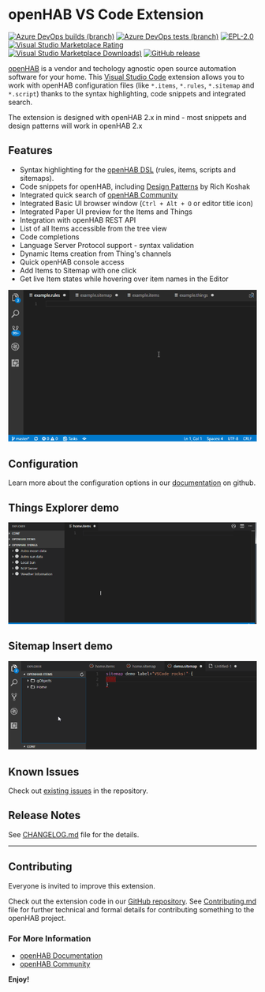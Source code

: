 # openHAB VS Code Extension

[![Azure DevOps builds (branch)][ADOBuildBadgeImage]][ADOBuildBadgeImageLink]
[![Azure DevOps tests (branch)][ADOTestImage]][ADOTestImageLink]
[![EPL-2.0][LicenseBadgeImage]][LicenseBadgeImageLink]
[![Visual Studio Marketplace Rating][MarketplaceRatingBadgeImage]][MarketplaceRatingBadgeImageLink]
[![Visual Studio Marketplace Downloads)][MarketplaceDownloadBadgeImage]][MarketplaceDownloadBadgeImageLink]
[![GitHub release][GitHubReleaseBadge]][GitHubReleaseBadgeLink]

[openHAB](http://www.openhab.org) is a vendor and techology agnostic open source automation software for your home. This [Visual Studio Code](https://code.visualstudio.com) extension allows you to work with openHAB configuration files (like `*.items`, `*.rules`, `*.sitemap` and `*.script`) thanks to the syntax highlighting, code snippets and integrated search.

The extension is designed with openHAB 2.x in mind - most snippets and design patterns will work in openHAB 2.x

## Features

- Syntax highlighting for the [openHAB DSL](https://www.openhab.org/docs/configuration/) (rules, items, scripts and sitemaps).
- Code snippets for openHAB, including [Design Patterns](https://community.openhab.org/tags/designpattern) by Rich Koshak
- Integrated quick search of [openHAB Community](https://community.openhab.org)
- Integrated Basic UI browser window (`Ctrl + Alt + O` or editor title icon)
- Integrated Paper UI preview for the Items and Things
- Integration with openHAB REST API
- List of all Items accessible from the tree view
- Code completions
- Language Server Protocol support - syntax validation
- Dynamic Items creation from Thing's channels
- Quick openHAB console access
- Add Items to Sitemap with one click
- Get live Item states while hovering over item names in the Editor

![openHAB2 code snippets](docs/images/openhab-demo.gif)

## Configuration

Learn more about the configuration options in our [documentation](https://github.com/openhab/openhab-vscode/blob/master/docs/USAGE.md) on github.

## Things Explorer demo

![Things Explorer](docs/images/openhab-things.gif)

## Sitemap Insert demo

![Quick insert Items into Sitemap](docs/images/openhab-sitemap-insert.gif)

## Known Issues

Check out [existing issues](https://github.com/openhab/openhab-vscode/issues) in the repository.

## Release Notes

See [CHANGELOG.md](https://github.com/openhab/openhab-vscode/blob/master/CHANGELOG.md) file for the details.

----

## Contributing

Everyone is invited to improve this extension.

Check out the extension code in our [GitHub repository](https://github.com/openhab/openhab-vscode/).
See [Contributing.md](https://github.com/openhab/openhab-vscode/blob/master/CONTRIBUTING.md) file for further technical and formal details for contributing something to the openHAB project.

### For More Information

- [openHAB Documentation](https://www.openhab.org/docs/)
- [openHAB Community](https://community.openhab.org)

**Enjoy!**

[ADOBuildBadgeImage]: https://img.shields.io/azure-devops/build/openhab/82e39b03-2e63-4a34-84ca-3cb57be32202/2/master?logo=azure-pipelines&logoColor=blue
[ADOBuildBadgeImageLink]: https://dev.azure.com/openhab/vscode-openhab/_build?definitionId=2

[ADOTestImage]: https://img.shields.io/azure-devops/tests/openhab/82e39b03-2e63-4a34-84ca-3cb57be32202/2/master?logo=azure-devops&logoColor=blue
[ADOTestImageLink]: https://dev.azure.com/openhab/vscode-openhab/_build?definitionId=2

[LicenseBadgeImage]: https://img.shields.io/badge/license-EPL%202-green.svg (License Information)
[LicenseBadgeImageLink]: https://opensource.org/licenses/EPL-2.0

[MarketplaceRatingBadgeImage]: https://img.shields.io/visual-studio-marketplace/stars/openhab.openhab?color=orange&label=marketplace&logo=visual-studio-code&logoColor=blue (Star rating)
[MarketplaceRatingBadgeImageLink]: https://marketplace.visualstudio.com/items?itemName=openhab.openhab&ssr=false#review-details

[MarketplaceDownloadBadgeImage]: https://img.shields.io/visual-studio-marketplace/d/openhab.openhab?logo=visual-studio-code&logoColor=blue
[MarketplaceDownloadBadgeImageLink]: https://marketplace.visualstudio.com/items?itemName=openhab.openhab

[GitHubReleaseBadge]: https://img.shields.io/github/v/release/openhab/openhab-vscode?include_prereleases (latest by date including pre-releases)
[GitHubReleaseBadgeLink]: https://github.com/openhab/openhab-vscode/releases
